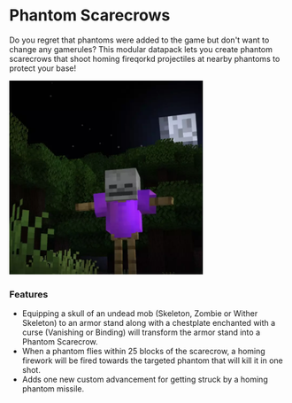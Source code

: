 # Phantom Scarecrows<!--$headerTitle--><!--$pmc:delete-->

Do you regret that phantoms were added to the game but don't want to change any gamerules? This modular datapack lets you create phantom scarecrows that shoot homing fireqorkd projectiles at nearby phantoms to protect your base! <!--$pmc:headerSize-->

<img src="images/phantom_scarecrows.webp" alt="Phantom Scarecrow firing missile" height="350"/> <!--$localAssetToURL--> <!--$modrinth:replaceWithVideo--> <!--$pmc:delete-->

### Features
- Equipping a skull of an undead mob (Skeleton, Zombie or Wither Skeleton) to an armor stand along with a chestplate enchanted with a curse (Vanishing or Binding) will transform the armor stand into a Phantom Scarecrow.
- When a phantom flies within 25 blocks of the scarecrow, a homing firework will be fired towards the targeted phantom that will kill it in one shot.
- Adds one new custom advancement for getting struck by a homing phantom missile.

